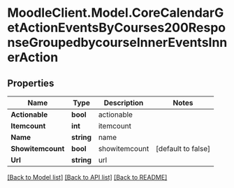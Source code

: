 # MoodleClient.Model.CoreCalendarGetActionEventsByCourses200ResponseGroupedbycourseInnerEventsInnerAction

## Properties

Name | Type | Description | Notes
------------ | ------------- | ------------- | -------------
**Actionable** | **bool** | actionable | 
**Itemcount** | **int** | itemcount | 
**Name** | **string** | name | 
**Showitemcount** | **bool** | showitemcount | [default to false]
**Url** | **string** | url | 

[[Back to Model list]](../README.md#documentation-for-models) [[Back to API list]](../README.md#documentation-for-api-endpoints) [[Back to README]](../README.md)

